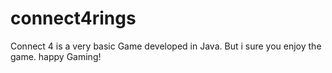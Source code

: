 # connect4rings
Connect 4 is a very basic Game developed in Java. But i  sure you enjoy the game. happy Gaming!
